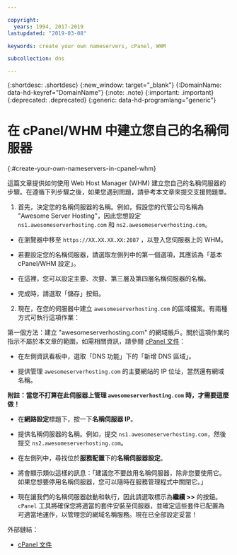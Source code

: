 ```yaml
---

copyright:
  years: 1994, 2017-2019
lastupdated: "2019-03-08"

keywords: create your own nameservers, cPanel, WHM

subcollection: dns

---
```



{:shortdesc: .shortdesc}
{:new_window: target="_blank"}
{:DomainName: data-hd-keyref="DomainName"}
{:note: .note}
{:important: .important}
{:deprecated: .deprecated}
{:generic: data-hd-programlang="generic"}

# 在 cPanel/WHM 中建立您自己的名稱伺服器
{:#create-your-own-nameservers-in-cpanel-whm}

這篇文章提供如何使用 Web Host Manager (WHM) 建立您自己的名稱伺服器的步驟。在遵循下列步驟之後，如果您遇到問題，請參考本文章來提交支援問題單。

1. 首先，決定您的名稱伺服器的名稱。例如，假設您的代管公司名稱為 "Awesome Server Hosting"，因此您想設定 `ns1.awesomeserverhosting.com` 和 `ns2.awesomeserverhosting.com`。

* 在瀏覽器中移至 `https://XX.XX.XX.XX:2087` ，以登入您伺服器上的 WHM。

* 若要設定您的名稱伺服器，請選取左側列中的第一個選項，其應該為「基本 cPanel/WHM 設定」。 

 * 在這裡，您可以設定主要、次要、第三層及第四層名稱伺服器的名稱。

 * 完成時，請選取「儲存」按鈕。

2. 現在，在您的伺服器中建立 `awesomeserverhosting.com` 的區域檔案。有兩種方式可執行這項作業：

第一個方法：建立 "awesomeserverhosting.com" 的網域帳戶。關於這項作業的指示不屬於本文章的範圍，如需相關資訊，請參閱 [cPanel 文件](http://www.cpanel.net/support/docs/11//whm/account_functions_creatnewacct.html)： 

   * 在左側資訊看板中，選取「DNS 功能」下的「新增 DNS 區域」。

   * 提供管理 `awesomeserverhosting.com` 的主要網站的 IP 位址，當然還有網域名稱。

   **附註：當您不打算在此伺服器上管理 `awesomeserverhosting.com` 時，才需要這麼做！**

   * 在**網路設定**標題下，按一下**名稱伺服器 IP**。

   * 提供名稱伺服器的名稱。例如，提交 `ns1.awesomeserverhosting.com`，然後提交 `ns2.awesomeserverhosting.com`。

   * 在左側列中，尋找位於**服務配置**下的**名稱伺服器設定**。

   * 將會顯示類似這樣的訊息：「建議您不要啟用名稱伺服器，除非您要使用它。如果您想要停用名稱伺服器，您可以隨時在服務管理程式中關閉它。」

   * 現在讓我們的名稱伺服器啟動和執行，因此請選取標示為**繼續 >>** 的按鈕。`cPanel` 工具將確保您將適當的套件安裝至伺服器，並確定這些套件已配置為可適當地運作，以管理您的網域名稱服務。現在已全部設定妥當！

外部鏈結：

* [cPanel 文件](http://www.cpanel.net/support/docs/11//whm/account_functions_creatnewacct.html)
